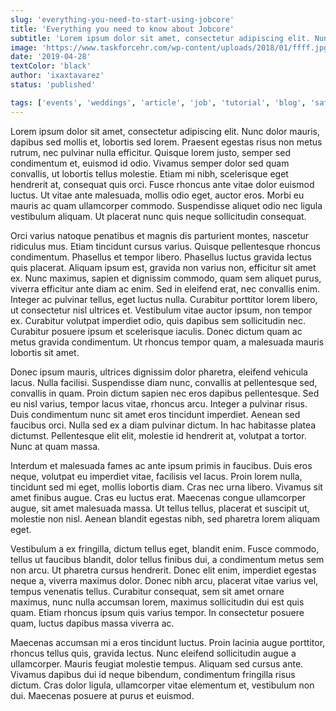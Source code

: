```yaml
---
slug: 'everything-you-need-to-start-using-jobcore'
title: 'Everything you need to know about Jobcore'
subtitle: 'Lorem ipsum dolor sit amet, consectetur adipiscing elit. Nunc dolor mauris'
image: 'https://www.taskforcehr.com/wp-content/uploads/2018/01/ffff.jpg'
date: '2019-04-28'
textColor: 'black'
author: 'ixaxtavarez'
status: 'published'

tags: ['events', 'weddings', 'article', 'job', 'tutorial', 'blog', 'safety']
---
```


Lorem ipsum dolor sit amet, consectetur adipiscing elit. Nunc dolor mauris, dapibus sed mollis et, lobortis sed lorem. Praesent egestas risus non metus rutrum, nec pulvinar nulla efficitur. Quisque lorem justo, semper sed condimentum et, euismod id odio. Vivamus semper dolor sed quam convallis, ut lobortis tellus molestie. Etiam mi nibh, scelerisque eget hendrerit at, consequat quis orci. Fusce rhoncus ante vitae dolor euismod luctus. Ut vitae ante malesuada, mollis odio eget, auctor eros. Morbi eu mauris ac quam ullamcorper commodo. Suspendisse aliquet odio nec ligula vestibulum aliquam. Ut placerat nunc quis neque sollicitudin consequat.

Orci varius natoque penatibus et magnis dis parturient montes, nascetur ridiculus mus. Etiam tincidunt cursus varius. Quisque pellentesque rhoncus condimentum. Phasellus et tempor libero. Phasellus luctus gravida lectus quis placerat. Aliquam ipsum est, gravida non varius non, efficitur sit amet ex. Nunc maximus, sapien et dignissim commodo, quam sem aliquet purus, viverra efficitur ante diam ac enim. Sed in eleifend erat, nec convallis enim. Integer ac pulvinar tellus, eget luctus nulla. Curabitur porttitor lorem libero, ut consectetur nisl ultrices et. Vestibulum vitae auctor ipsum, non tempor ex. Curabitur volutpat imperdiet odio, quis dapibus sem sollicitudin nec. Curabitur posuere ipsum et scelerisque iaculis. Donec dictum quam ac metus gravida condimentum. Ut rhoncus tempor quam, a malesuada mauris lobortis sit amet.

Donec ipsum mauris, ultrices dignissim dolor pharetra, eleifend vehicula lacus. Nulla facilisi. Suspendisse diam nunc, convallis at pellentesque sed, convallis in quam. Proin dictum sapien nec eros dapibus pellentesque. Sed eu nisl varius, tempor lacus vitae, rhoncus arcu. Integer a pulvinar risus. Duis condimentum nunc sit amet eros tincidunt imperdiet. Aenean sed faucibus orci. Nulla sed ex a diam pulvinar dictum. In hac habitasse platea dictumst. Pellentesque elit elit, molestie id hendrerit at, volutpat a tortor. Nunc at quam massa.

Interdum et malesuada fames ac ante ipsum primis in faucibus. Duis eros neque, volutpat eu imperdiet vitae, facilisis vel lacus. Proin lorem nulla, tincidunt sed mi eget, mollis lobortis diam. Cras nec urna libero. Vivamus sit amet finibus augue. Cras eu luctus erat. Maecenas congue ullamcorper augue, sit amet malesuada massa. Ut tellus tellus, placerat et suscipit ut, molestie non nisl. Aenean blandit egestas nibh, sed pharetra lorem aliquam eget.

Vestibulum a ex fringilla, dictum tellus eget, blandit enim. Fusce commodo, tellus ut faucibus blandit, dolor tellus finibus dui, a condimentum metus sem non arcu. Ut pharetra cursus hendrerit. Donec elit enim, imperdiet egestas neque a, viverra maximus dolor. Donec nibh arcu, placerat vitae varius vel, tempus venenatis tellus. Curabitur consequat, sem sit amet ornare maximus, nunc nulla accumsan lorem, maximus sollicitudin dui est quis quam. Etiam rhoncus ipsum quis varius tempor. In consectetur posuere quam, luctus dapibus massa viverra ac.

Maecenas accumsan mi a eros tincidunt luctus. Proin lacinia augue porttitor, rhoncus tellus quis, gravida lectus. Nunc eleifend sollicitudin augue a ullamcorper. Mauris feugiat molestie tempus. Aliquam sed cursus ante. Vivamus dapibus dui id neque bibendum, condimentum fringilla risus dictum. Cras dolor ligula, ullamcorper vitae elementum et, vestibulum non dui. Maecenas posuere at purus et euismod.
